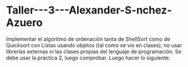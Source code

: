 # Taller---3---Alexander-S-nchez-Azuero
Implementar el algoritmo de ordenación tanta de ShellSort como de Quicksort con Listas usando objetos (tal como se vio en clases), no usar librerías externas ni las clases propias del lenguaje de programación. Se debe usar la práctica 2, luego comprobar. Luego hacer lo siguiente:
